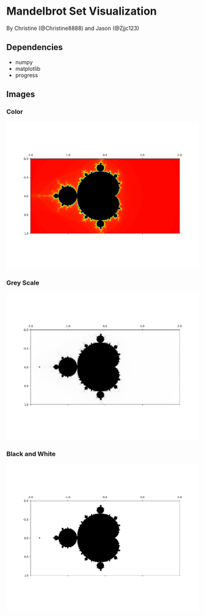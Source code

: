 # Mandelbrot Set Visualization
By Christine (@Christine8888) and Jason (@Zjjc123)

## Dependencies
- numpy
- matplotlib
- progress

## Images
### Color
![color](./docs/colors.png)
### Grey Scale
![grey](./docs/grey.png)
### Black and White
![bw](./docs/bw.png)